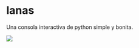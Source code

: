 lanas
=====

Una consola interactiva de python simple y bonita.

![](https://raw.github.com/hugoruscitti/lanas/master/images/lanas.png)
